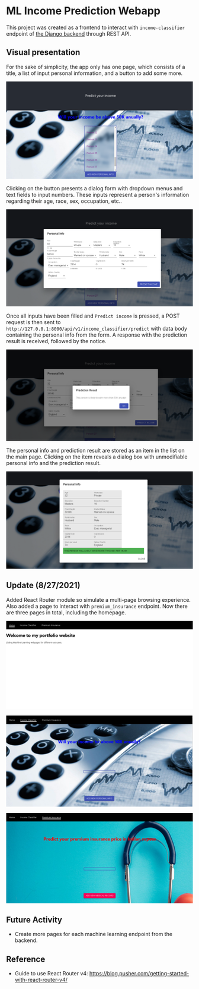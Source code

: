 # ML Income Prediction Webapp

This project was created as a frontend to interact with `income-classifier` endpoint of [the Django backend](https://github.com/DoTrongAnh/ML-service-demo) through REST API.

## Visual presentation

For the sake of simplicity, the app only has one page, which consists of a title, a list of input personal information, and a button to add some more.

![main_gui](doc/img/main_gui.PNG)

Clicking on the button presents a dialog form with dropdown menus and text fields to input numbers. These inputs represent a person's information regarding their age, race, sex, occupation, etc..

![form](doc/img/PersonForm.PNG)

Once all inputs have been filled and `Predict income` is pressed, a POST request is then sent to `http://127.0.0.1:8000/api/v1/income_classifier/predict` with data body containing the personal info from the form. A response with the prediction result is received, followed by the notice.

![notice](doc/img/Predict_notice.PNG)

The personal info and prediction result are stored as an item in the list on the main page. Clicking on the item reveals a dialog box with unmodifiable personal info and the prediction result.

![record](doc/img/PersonRecord.PNG)

## Update (8/27/2021)
Added React Router module so simulate a multi-page browsing experience. Also added a page to interact with `premium_insurance` endpoint. Now there are three pages in total, including the homepage.

![home](doc/img/homepage.PNG)

![income](doc/img/income.PNG)

![insurance](doc/img/insurance.PNG)

## Future Activity
- Create more pages for each machine learning endpoint from the backend.

## Reference
- Guide to use React Router v4: https://blog.pusher.com/getting-started-with-react-router-v4/
